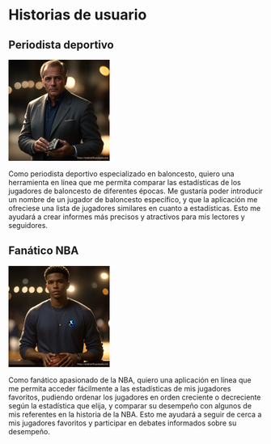 # Historias de usuario

## Periodista deportivo
![Periodista NBA](/doc/images/periodista.png)

Como periodista deportivo especializado en baloncesto, quiero una herramienta en línea que me permita comparar las estadísticas de los jugadores de baloncesto de diferentes épocas. Me gustaría poder introducir un nombre de un jugador de baloncesto específico, y que la aplicación me ofreciese una lista de jugadores similares en cuanto a estadísticas. Esto me ayudará a crear informes más precisos y atractivos para mis lectores y seguidores.

## Fanático NBA
![Fan NBA](/doc/images/fan.png)

Como fanático apasionado de la NBA, quiero una aplicación en línea que me permita acceder fácilmente a las estadísticas de mis jugadores favoritos, pudiendo ordenar los jugadores en orden creciente o decreciente según la estadística que elija, y comparar su desempeño con algunos de mis referentes en la historia de la NBA. Esto me ayudará a seguir de cerca a mis jugadores favoritos y participar en debates informados sobre su desempeño.
